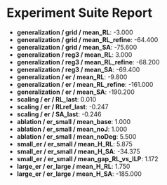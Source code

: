 # Experiment Suite Report

- **generalization / grid / mean_RL**: -3.000
- **generalization / grid / mean_RL_refine**: -64.400
- **generalization / grid / mean_SA**: -75.600
- **generalization / reg3 / mean_RL**: 3.000
- **generalization / reg3 / mean_RL_refine**: -68.200
- **generalization / reg3 / mean_SA**: -69.400
- **generalization / er / mean_RL**: -9.800
- **generalization / er / mean_RL_refine**: -161.000
- **generalization / er / mean_SA**: -190.200
- **scaling / er / RL_last**: 0.010
- **scaling / er / RLref_last**: -0.247
- **scaling / er / SA_last**: -0.246
- **ablation / er_small / mean_base**: 1.000
- **ablation / er_small / mean_noJ**: 1.000
- **ablation / er_small / mean_noDeg**: 5.500
- **small_er / er_small / mean_H_RL**: 5.875
- **small_er / er_small / mean_H_SA**: -34.375
- **small_er / er_small / mean_gap_RL_vs_ILP**: 1.172
- **large_er / er_large / mean_H_RL**: 1.750
- **large_er / er_large / mean_H_SA**: -185.000